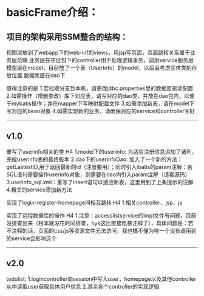 basicFrame介绍：
===============

项目的架构采用SSM整合的结构：
---------------------------

视图层放到了webapp下的web-inf的views，用jsp写页面，页面跳转关系属于业务层范畴
业务层在项目包下的controller用于处理逻辑事务，调用service服务层
模型层在model，目前放了一个表（UserInfo）的model，以后会考虑实体类的存放位置
数据库层在dao下

值得注意的是
1.若拉取分支到本机，请更改jdbc.properties里的数据库驱动配置
2.如需操作（增删查改）库下对应表，请写对应的dao类，并放在dao包内，以便于mybatis操作；并在mapper下写映射配置文件
3.如需添加新表，请在model下写对应的bean对象
4.如需实现新的业务，请确保对应的service和controller写好



*****

v1.0
------

重写了userinfo相关的类 H4
1.model下的userinfo: 为适应注册信息添加了诸列，完成userinfo表的最终版本
2.dao下的userinfoDao: 加入了一个新的方法：getLastestID,用于返回最新的id（注册要用）；同时引入ibatis的param注解：若SQL语句需要操作userinfo对象，则需要在dao内引入param注解（请看源码）
3.userinfo_sql.xml：重写了insert语句以适应新表，这里用到了上条提示的注解
4.相关的service添加新方法

实现了login-register-homepage间相互跳转 H4
1.相关controller、jsp、js

实现了远程数据库的操作 H4
1.注意：accesslistservice的impl文件有问题，目前没排查出来（根本就没花时间排查，hyk这比直接粗暴注释了），具体问题是：若不注释的话，页面的css/js等资源文件无法访问，我也搞不懂为啥一个没有调用到的service会影响这个

********

v2.0
-----

todolist:
1.logincontroller向session中写入user，homepage以及其他controller从中读取user获取具体用户信息
2.其余各个controller的实现逻辑


